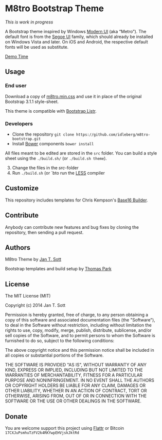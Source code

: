 # M8tro Bootstrap Theme

*This is work in progress*

A Bootstrap theme inspired by Windows [Modern UI](http://msdn.microsoft.com/en-us/library/windows/apps/dn465800.aspx) (aka “Metro”). The default font is from the [Segoe UI](http://www.microsoft.com/typography/fonts/family.aspx?FID=331) family, which should already be installed on Windows Vista and later. On iOS and Android, the respective default fonts will be used as substitute.

[Demo Time](http://idleberg.github.io/m8tro-bootstrap/)

## Usage

### End user

Download a copy of [m8tro.min.css](https://raw.githubusercontent.com/idleberg/m8tro-bootstrap/master/dist/m8tro.min.css) and use it in place of the original Bootstrap 3.1.1 style-sheet.

This theme is compatible with [Bootstrap Listr](https://github.com/idleberg/Bootstrap-Listr).

### Developers

* Clone the repository `git clone https://github.com/idleberg/m8tro-bootstrap.git`
* Install [Bower](http://bower.io/) components `bower install`

All files meant to be edited are stored in the `src` folder. You can build a style sheet using the `./build.sh/` (or `./build.sh theme`).

3. Change the files in the *src*-folder
4. Run `./build.sh` (or `bto run the [LESS](http://lesscss.org/) compiler

## Customize

This repository includes templates for Chris Kempson's [Base16 Builder](https://github.com/chriskempson/base16-builder). 

## Contribute

Anybody can contribute new features and bug fixes by cloning the repository, then sending a pull request.

## Authors

M8tro Theme by [Jan T. Sott](https://github.com/idleberg)

Bootstrap templates and build setup by [Thomas Park](https://github.com/thomaspark)

## License

The MIT License (MIT)

Copyright (c) 2014 Jan T. Sott

Permission is hereby granted, free of charge, to any person obtaining a copy of this software and associated documentation files (the "Software"), to deal in the Software without restriction, including without limitation the rights to use, copy, modify, merge, publish, distribute, sublicense, and/or sell copies of the Software, and to permit persons to whom the Software is furnished to do so, subject to the following conditions:

The above copyright notice and this permission notice shall be included in all copies or substantial portions of the Software.

THE SOFTWARE IS PROVIDED "AS IS", WITHOUT WARRANTY OF ANY KIND, EXPRESS OR IMPLIED, INCLUDING BUT NOT LIMITED TO THE WARRANTIES OF MERCHANTABILITY, FITNESS FOR A PARTICULAR PURPOSE AND NONINFRINGEMENT. IN NO EVENT SHALL THE AUTHORS OR COPYRIGHT HOLDERS BE LIABLE FOR ANY CLAIM, DAMAGES OR OTHER LIABILITY, WHETHER IN AN ACTION OF CONTRACT, TORT OR OTHERWISE, ARISING FROM, OUT OF OR IN CONNECTION WITH THE SOFTWARE OR THE USE OR OTHER DEALINGS IN THE SOFTWARE.

## Donate

You are welcome support this project using [Flattr](https://flattr.com/submit/auto?user_id=idleberg&url=https://github.com/idleberg/m8tro-bootstrap) or Bitcoin `17CXJuPsmhuTzFV2k4RKYwpEHVjskJktRd`